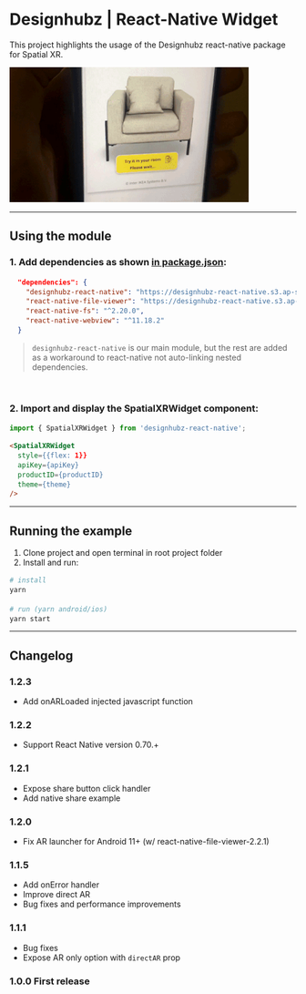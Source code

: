 # Designhubz | React-Native Widget

This project highlights the usage of the Designhubz react-native package for Spatial XR.

![Preview](./graphic.gif)

---

## Using the module

### 1. Add dependencies as shown [in package.json](./package.json#13):
  ``` json
    "dependencies": {
      "designhubz-react-native": "https://designhubz-react-native.s3.ap-south-1.amazonaws.com/designhubz-react-native-1.2.2.tgz",
      "react-native-file-viewer": "https://designhubz-react-native.s3.ap-south-1.amazonaws.com/react-native-file-viewer-2.2.1.tgz",
      "react-native-fs": "^2.20.0",
      "react-native-webview": "^11.18.2"
    }
  ```
> `designhubz-react-native` is our main module, but the rest are added as a workaround to react-native not auto-linking nested dependencies.

<br>

### 2. Import and display the SpatialXRWidget component:
``` js
import { SpatialXRWidget } from 'designhubz-react-native';
```
``` html
<SpatialXRWidget
  style={{flex: 1}}
  apiKey={apiKey}
  productID={productID}
  theme={theme}
/>
```
---

## Running the example

1. Clone project and open terminal in root project folder
2. Install and run:
```bash
# install
yarn

# run (yarn android/ios)
yarn start
```

---

## Changelog

### 1.2.3
- Add onARLoaded injected javascript function

### 1.2.2
- Support React Native version 0.70.+

### 1.2.1
- Expose share button click handler
- Add native share example

### 1.2.0
- Fix AR launcher for Android 11+ (w/ react-native-file-viewer-2.2.1)

### 1.1.5
- Add onError handler
- Improve direct AR
- Bug fixes and performance improvements

### 1.1.1
- Bug fixes
- Expose AR only option with `directAR` prop

### 1.0.0 First release
